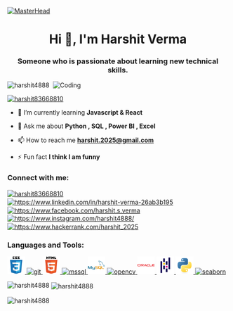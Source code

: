 [![MasterHead](https://media4.giphy.com/media/VTtANKl0beDFQRLDTh/giphy.gif?cid=ecf05e47ybx4gbpq5ycug6ixrqx9l1p37qjblcisgiqcwdvr&rid=giphy.gif&ct=g)](https://harshit4888.io)

<h1 align="center">Hi 👋, I'm Harshit Verma</h1>
<h3 align="center">Someone who is passionate about learning new technical skills.</h3>
<img align="right" alt="Coding" width="400" src="https://cdn.dribbble.com/users/1162077/screenshots/3848914/programmer.gif">


<p align="left"> <img src="https://komarev.com/ghpvc/?username=harshit4888&label=Profile%20views&color=0e75b6&style=flat" alt="harshit4888" /> </p>

<p align="left"> <a href="https://twitter.com/harshit83668810" target="blank"><img src="https://img.shields.io/twitter/follow/harshit83668810?logo=twitter&style=for-the-badge" alt="harshit83668810" /></a> </p>

- 🌱 I’m currently learning **Javascript & React**

- 💬 Ask me about **Python , SQL , Power BI , Excel**

- 📫 How to reach me **harshit.2025@gmail.com**

- ⚡ Fun fact **I think I am funny**

<h3 align="left">Connect with me:</h3>
<p align="left">
<a href="https://twitter.com/harshit83668810" target="blank"><img align="center" src="https://raw.githubusercontent.com/rahuldkjain/github-profile-readme-generator/master/src/images/icons/Social/twitter.svg" alt="harshit83668810" height="30" width="40" /></a>
<a href="https://linkedin.com/in/https://www.linkedin.com/in/harshit-verma-26ab3b195" target="blank"><img align="center" src="https://raw.githubusercontent.com/rahuldkjain/github-profile-readme-generator/master/src/images/icons/Social/linked-in-alt.svg" alt="https://www.linkedin.com/in/harshit-verma-26ab3b195" height="30" width="40" /></a>
<a href="https://fb.com/https://www.facebook.com/harshit.s.verma" target="blank"><img align="center" src="https://raw.githubusercontent.com/rahuldkjain/github-profile-readme-generator/master/src/images/icons/Social/facebook.svg" alt="https://www.facebook.com/harshit.s.verma" height="30" width="40" /></a>
<a href="https://instagram.com/https://www.instagram.com/harshit4888/" target="blank"><img align="center" src="https://raw.githubusercontent.com/rahuldkjain/github-profile-readme-generator/master/src/images/icons/Social/instagram.svg" alt="https://www.instagram.com/harshit4888/" height="30" width="40" /></a>
<a href="https://www.hackerrank.com/https://www.hackerrank.com/harshit_2025" target="blank"><img align="center" src="https://raw.githubusercontent.com/rahuldkjain/github-profile-readme-generator/master/src/images/icons/Social/hackerrank.svg" alt="https://www.hackerrank.com/harshit_2025" height="30" width="40" /></a>
</p>

<h3 align="left">Languages and Tools:</h3>
<p align="left"> <a href="https://www.w3schools.com/css/" target="_blank" rel="noreferrer"> <img src="https://raw.githubusercontent.com/devicons/devicon/master/icons/css3/css3-original-wordmark.svg" alt="css3" width="40" height="40"/> </a> <a href="https://git-scm.com/" target="_blank" rel="noreferrer"> <img src="https://www.vectorlogo.zone/logos/git-scm/git-scm-icon.svg" alt="git" width="40" height="40"/> </a> <a href="https://www.w3.org/html/" target="_blank" rel="noreferrer"> <img src="https://raw.githubusercontent.com/devicons/devicon/master/icons/html5/html5-original-wordmark.svg" alt="html5" width="40" height="40"/> </a> <a href="https://www.microsoft.com/en-us/sql-server" target="_blank" rel="noreferrer"> <img src="https://www.svgrepo.com/show/303229/microsoft-sql-server-logo.svg" alt="mssql" width="40" height="40"/> </a> <a href="https://www.mysql.com/" target="_blank" rel="noreferrer"> <img src="https://raw.githubusercontent.com/devicons/devicon/master/icons/mysql/mysql-original-wordmark.svg" alt="mysql" width="40" height="40"/> </a> <a href="https://opencv.org/" target="_blank" rel="noreferrer"> <img src="https://www.vectorlogo.zone/logos/opencv/opencv-icon.svg" alt="opencv" width="40" height="40"/> </a> <a href="https://www.oracle.com/" target="_blank" rel="noreferrer"> <img src="https://raw.githubusercontent.com/devicons/devicon/master/icons/oracle/oracle-original.svg" alt="oracle" width="40" height="40"/> </a> <a href="https://pandas.pydata.org/" target="_blank" rel="noreferrer"> <img src="https://raw.githubusercontent.com/devicons/devicon/2ae2a900d2f041da66e950e4d48052658d850630/icons/pandas/pandas-original.svg" alt="pandas" width="40" height="40"/> </a> <a href="https://www.python.org" target="_blank" rel="noreferrer"> <img src="https://raw.githubusercontent.com/devicons/devicon/master/icons/python/python-original.svg" alt="python" width="40" height="40"/> </a> <a href="https://seaborn.pydata.org/" target="_blank" rel="noreferrer"> <img src="https://seaborn.pydata.org/_images/logo-mark-lightbg.svg" alt="seaborn" width="40" height="40"/> </a> </p>

<p><img align="left" src="https://github-readme-stats-sigma-five.vercel.app/api/top-langs?username=harshit4888&show_icons=true&locale=en&layout=compact" alt="harshit4888" /></p>

<p>&nbsp;<img align="center" src="https://github-readme-stats-sigma-five.vercel.app/api?username=harshit4888&show_icons=true&locale=en" alt="harshit4888" /></p>

<p><img align="center" src="https://github-readme-streak-stats.herokuapp.com/?user=harshit4888&" alt="harshit4888" /></p>
